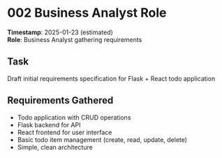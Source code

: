 # 002 Business Analyst Role
**Timestamp**: 2025-01-23 (estimated)  
**Role**: Business Analyst gathering requirements

## Task
Draft initial requirements specification for Flask + React todo application

## Requirements Gathered
- Todo application with CRUD operations
- Flask backend for API
- React frontend for user interface
- Basic todo item management (create, read, update, delete)
- Simple, clean architecture